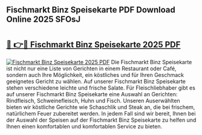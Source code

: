 ## Fischmarkt Binz Speisekarte PDF Download Online 2025 SFOsJ

# <h2><a href="http://gc94l89.nevu.top/?p=Fischmarkt+Binz+Speisekarte">🔗 👉🔴 Fischmarkt Binz Speisekarte 2025 PDF</a></h2>

[![Fischmarkt Binz Speisekarte 2025 PDF](https://i.imgur.com/dBaPXMq.png)](http://gc94l89.nevu.top/?p=Fischmarkt+Binz+Speisekarte)
Die Fischmarkt Binz Speisekarte ist nicht nur eine Liste von Gerichten in einem Restaurant oder Café, sondern auch Ihre Möglichkeit, ein köstliches und für Ihren Geschmack geeignetes Gericht zu wählen. Auf unserer Fischmarkt Binz Speisekarte stehen verschiedene leichte und frische Salate. Für Fleischliebhaber gibt es auf unserer Fischmarkt Binz Speisekarte eine Auswahl an Gerichten: Rindfleisch, Schweinefleisch, Huhn und Fisch. Unseren Auserwählten bieten wir köstliche Gerichte wie Schaschlik und Steak an, die bei frischem, natürlichem Feuer zubereitet werden. In jedem Fall sind wir bereit, Ihnen bei der Auswahl der Speisen auf der Fischmarkt Binz Speisekarte zu helfen und Ihnen einen komfortablen und komfortablen Service zu bieten.
